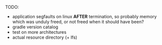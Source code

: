 TODO:

- application segfaults on linux **AFTER** termination, so probably memory which was unduly freed, or not freed when it
  should have been?
- gradle version catalog
- test on more architectures
- actual resource directory (+ lfs)
